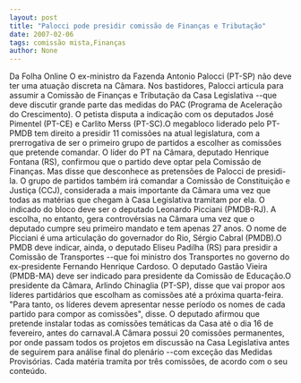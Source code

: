 ```yaml
---
layout: post
title: "Palocci pode presidir comissão de Finanças e Tributação"
date: 2007-02-06
tags: comissão mista,Finanças
author: None
---
```

Da Folha Online
O ex-ministro da Fazenda Antonio Palocci (PT-SP) não deve ter uma atuação discreta na Câmara. Nos bastidores, Palocci articula para assumir a Comissão de Finanças e Tributação da Casa Legislativa --que deve discutir grande parte das medidas do PAC (Programa de Aceleração do Crescimento). O petista disputa a indicação com os deputados José Pimentel (PT-CE) e Carlito Merss (PT-SC).O megabloco liderado pelo PT-PMDB tem direito a presidir 11 comissões na atual legislatura, com a prerrogativa de ser o primeiro grupo de partidos a escolher as comissões que pretende comandar. O líder do PT na Câmara, deputado Henrique Fontana (RS), confirmou que o partido deve optar pela Comissão de Finanças. Mas disse que desconhece as pretensões de Palocci de presidi-la. O grupo de partidos também irá comandar a Comissão de Constituição e Justiça (CCJ), considerada a mais importante da Câmara uma vez que todas as matérias que chegam à Casa Legislativa tramitam por ela. O indicado do bloco deve ser o deputado Leonardo Picciani (PMDB-RJ). A escolha, no entanto, gera controvérsias na Câmara uma vez que o deputado cumpre seu primeiro mandato e tem apenas 27 anos. O nome de Picciani é uma articulação do governador do Rio, Sérgio Cabral (PMDB).O PMDB deve indicar, ainda, o deputado Eliseu Padilha (RS) para presidir a Comissão de Transportes --que foi ministro dos Transportes no governo do ex-presidente Fernando Henrique Cardoso. O deputado Gastão Vieira (PMDB-MA) deve ser indicado para presidente da Comissão de Educação.O presidente da Câmara, Arlindo Chinaglia (PT-SP), disse que vai propor aos líderes partidários que escolham as comissões até a próxima quarta-feira. \"Para tanto, os líderes devem apresentar nesse período os nomes de cada partido para compor as comissões\", disse. O deputado afirmou que pretende instalar todas as comissões temáticas da Casa até o dia 16 de fevereiro, antes do carnaval.A Câmara possui 20 comissões permanentes, por onde passam todos os projetos em discussão na Casa Legislativa antes de seguirem para análise final do plenário --com exceção das Medidas Provisórias. Cada matéria tramita por três comissões, de acordo com o seu conteúdo. 